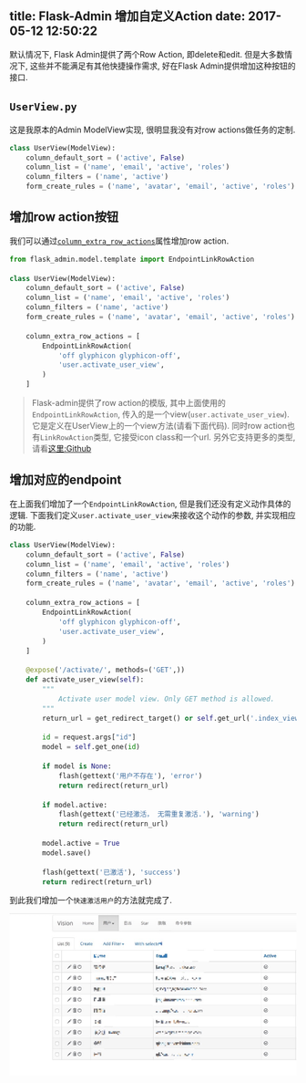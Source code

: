 title: Flask-Admin 增加自定义Action
date: 2017-05-12 12:50:22
---

默认情况下, Flask Admin提供了两个Row Action, 即delete和edit. 但是大多数情况下, 这些并不能满足有其他快捷操作需求, 好在Flask Admin提供增加这种按钮的接口.

## `UserView.py`

这是我原本的Admin ModelView实现, 很明显我没有对row actions做任务的定制.

```python
class UserView(ModelView):
    column_default_sort = ('active', False)
    column_list = ('name', 'email', 'active', 'roles')
    column_filters = ('name', 'active')
    form_create_rules = ('name', 'avatar', 'email', 'active', 'roles')
```

## 增加row action按钮

我们可以通过[`column_extra_row_actions`](https://flask-admin.readthedocs.io/en/latest/api/mod_model/#flask_admin.model.BaseModelView.column_extra_row_actions)属性增加row action. 

```python
from flask_admin.model.template import EndpointLinkRowAction

class UserView(ModelView):
    column_default_sort = ('active', False)
    column_list = ('name', 'email', 'active', 'roles')
    column_filters = ('name', 'active')
    form_create_rules = ('name', 'avatar', 'email', 'active', 'roles')

    column_extra_row_actions = [
        EndpointLinkRowAction(
            'off glyphicon glyphicon-off',
            'user.activate_user_view',
        )
    ]
```

> Flask-admin提供了row action的模版, 其中上面使用的`EndpointLinkRowAction`, 传入的是一个view(`user.activate_user_view`). 它是定义在UserView上的一个view方法(请看下面代码). 同时row action也有`LinkRowAction`类型, 它接受icon class和一个url. 另外它支持更多的类型, 请看[这里:Github](https://github.com/flask-admin/flask-admin/blob/master/flask_admin/model/template.py#L66)


## 增加对应的endpoint

在上面我们增加了一个`EndpointLinkRowAction`, 但是我们还没有定义动作具体的逻辑. 下面我们定义`user.activate_user_view`来接收这个动作的参数, 并实现相应的功能.

```python
class UserView(ModelView):
    column_default_sort = ('active', False)
    column_list = ('name', 'email', 'active', 'roles')
    column_filters = ('name', 'active')
    form_create_rules = ('name', 'avatar', 'email', 'active', 'roles')

    column_extra_row_actions = [
        EndpointLinkRowAction(
            'off glyphicon glyphicon-off',
            'user.activate_user_view',
        )
    ]

    @expose('/activate/', methods=('GET',))
    def activate_user_view(self):
        """
            Activate user model view. Only GET method is allowed.
        """
        return_url = get_redirect_target() or self.get_url('.index_view')

        id = request.args["id"]
        model = self.get_one(id)

        if model is None:
            flash(gettext('用户不存在'), 'error')
            return redirect(return_url)

        if model.active:
            flash(gettext('已经激活， 无需重复激活.'), 'warning')
            return redirect(return_url)

        model.active = True
        model.save()

        flash(gettext('已激活'), 'success')
        return redirect(return_url)
```

到此我们增加一个`快速激活用户`的方法就完成了.

![增加后的动作列表](/uploads/images/flask-admin-add-custom-row-action.jpeg)


